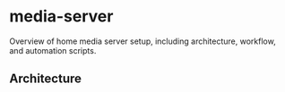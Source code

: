 # media-server
Overview of home media server setup, including architecture, workflow, and automation scripts.

## Architecture
